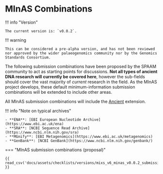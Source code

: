 # MInAS Combinations

<!-- UPDATE VERSION HERE ON EACH UPDATE -->

!!! info "Version"

    The current version is: `v0.0.2`.

!!! warning

    This can be considered a pre-alpha version, and has not been reviewed nor approved by the wider palaeogenomics community nor by the Genomics Standards Consortium.

The following submission combinations have been proposed by the SPAAM community to act as starting points for discussions. **Not all types of ancient DNA research will currently be covered here**, however the sub-fields should cover the vast majority of _current_ research in the field. As the MInAS project develops, these default minimum-information submission combinations will be extended to include other areas.

All MInAS submission combinations will include the [Ancient](ancient-extension.md) extension.

!!! info "Note on typical archives"

    - **ENA**: [EBI European Nucleotide Archive](https://www.ebi.ac.uk/ena)
    - **SRA**: [NCBI Sequence Read Archive](https://www.ncbi.nlm.nih.gov/sra)
    - **MGnify**: [EBI Metagenomics](https://www.ebi.ac.uk/metagenomics)
    - **GenBank**: [NCBI GenBank](https://www.ncbi.nlm.nih.gov/genbank/)

=== "MInAS submission combinations (proposal)"

    {{ read_csv('docs/assets/checklists/versions/mixs_v6_minas_v0.0.2_submission_packages.csv') }}
